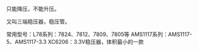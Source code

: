 只能降压，不能升压。

又叫三端稳压器，稳压管。

常用型号：L78系列：7824、7812、7809、7805等
AMS1117系列：AMS1117-5、AMS1117-3.3
XC6206：3.3V稳压器，体积最小的一款


